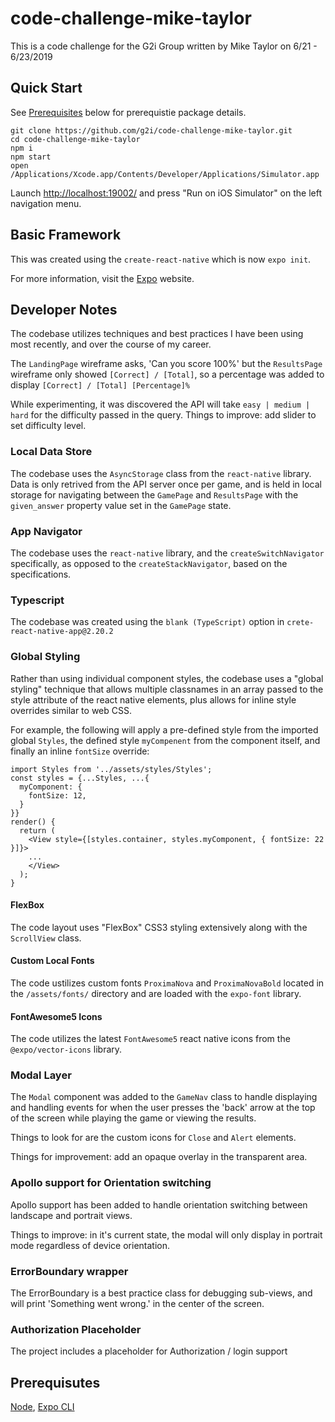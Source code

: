 # code-challenge-mike-taylor

This is a code challenge for the G2i Group written by Mike Taylor on 6/21 - 6/23/2019

## Quick Start

See [Prerequisites](#Prerequisites) below for prerequistie package details.

```
git clone https://github.com/g2i/code-challenge-mike-taylor.git
cd code-challenge-mike-taylor
npm i
npm start
open /Applications/Xcode.app/Contents/Developer/Applications/Simulator.app
```

Launch [http://localhost:19002/](http://localhost:19002/) and press "Run on iOS Simulator" on the left navigation menu.

## Basic Framework

This was created using the `create-react-native` which is now `expo init`.

For more information, visit the [Expo](http://expo.io) website.

## Developer Notes

The codebase utilizes techniques and best practices I have been using most recently, and over the course of my career.

The `LandingPage` wireframe asks, 'Can you score 100%' but the `ResultsPage` wireframe only showed `[Correct] / [Total]`, so a percentage was added to display `[Correct] / [Total] [Percentage]%`

While experimenting, it was discovered the API will take `easy | medium | hard` for the difficulty passed in the query. Things to improve: add slider to set difficulty level.

### Local Data Store

The codebase uses the `AsyncStorage` class from the `react-native` library. Data is only retrived from the API server once per game, and is held in local storage for navigating between the `GamePage` and `ResultsPage` with the `given_answer` property value set in the `GamePage` state.

### App Navigator

The codebase uses the `react-native` library, and the `createSwitchNavigator` specifically, as opposed to the `createStackNavigator`, based on the specifications.

### Typescript

The codebase was created using the `blank (TypeScript)` option in `crete-react-native-app@2.20.2`

### Global Styling

Rather than using individual component styles, the codebase uses a "global styling" technique that allows multiple classnames in an array passed to the style attribute of the react native elements, plus allows for inline style overrides similar to web CSS.

For example, the following will apply a pre-defined style from the imported global `Styles`, the defined style `myCompenent` from the component itself, and finally an inline `fontSize` override:

```
import Styles from '../assets/styles/Styles';
const styles = {...Styles, ...{
  myComponent: {
    fontSize: 12,
  }
}}
render() {
  return (
    <View style={[styles.container, styles.myComponent, { fontSize: 22 }]}>
    ...
    </View>
  );
}
```

#### FlexBox

The code layout uses "FlexBox" CSS3 styling extensively along with the `ScrollView` class.

#### Custom Local Fonts

The code ustilizes custom fonts `ProximaNova` and `ProximaNovaBold` located in the `/assets/fonts/` directory and are loaded with the `expo-font` library.

#### FontAwesome5 Icons

The code utilizes the latest `FontAwesome5` react native icons from the `@expo/vector-icons` library.

### Modal Layer

The `Modal` component was added to the `GameNav` class to handle displaying and handling events for when the user presses the 'back' arrow at the top of the screen while playing the game or viewing the results.

Things to look for are the custom icons for `Close` and `Alert` elements.

Things for improvement: add an opaque overlay in the transparent area.

### Apollo support for Orientation switching

Apollo support has been added to handle orientation switching between landscape and portrait views.

Things to improve: in it's current state, the modal will only display in portrait mode regardless of device orientation.

### ErrorBoundary wrapper

The ErrorBoundary is a best practice class for debugging sub-views, and will print 'Something went wrong.' in the center of the screen.

### Authorization Placeholder

The project includes a placeholder for Authorization / login support

## Prerequisutes

[Node](), [Expo CLI]()
